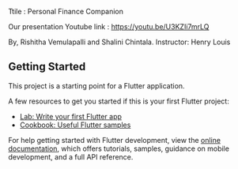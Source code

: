 Ttile : Personal Finance Companion

Our presentation Youtube link : https://youtu.be/U3KZIi7mrLQ

By,
Rishitha Vemulapalli and Shalini Chintala.
Instructor: Henry Louis




## Getting Started

This project is a starting point for a Flutter application.

A few resources to get you started if this is your first Flutter project:

- [Lab: Write your first Flutter app](https://docs.flutter.dev/get-started/codelab)
- [Cookbook: Useful Flutter samples](https://docs.flutter.dev/cookbook)

For help getting started with Flutter development, view the
[online documentation](https://docs.flutter.dev/), which offers tutorials,
samples, guidance on mobile development, and a full API reference.
